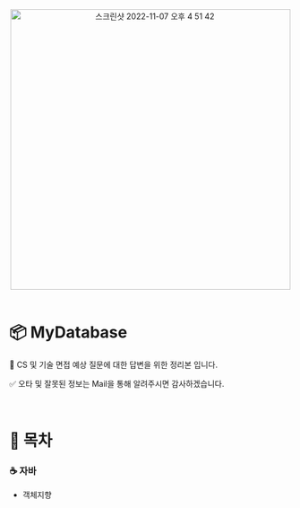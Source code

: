 <div align="center">
  
<img width="500" alt="스크린샷 2022-11-07 오후 4 51 42" src="https://user-images.githubusercontent.com/81874493/225831652-6308abd0-e0ce-4723-afc7-2d5a7f07e8a4.jpg">

</div>

<br>
	
# 📦 MyDatabase

📖 CS 및 기술 면접 예상 질문에 대한 답변을 위한 정리본 입니다.

✅ 오타 및 잘못된 정보는 Mail을 통해 알려주시면 감사하겠습니다.

<br>

# 📃 목차


### ☕️ 자바
* 객체지향





